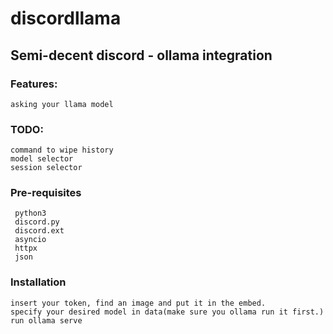 # discordllama
## Semi-decent discord - ollama integration
### Features:
    asking your llama model
### TODO: 
    command to wipe history
    model selector
    session selector
### Pre-requisites
     python3
     discord.py
     discord.ext
     asyncio
     httpx
     json
### Installation
    insert your token, find an image and put it in the embed.
    specify your desired model in data(make sure you ollama run it first.)
    run ollama serve
